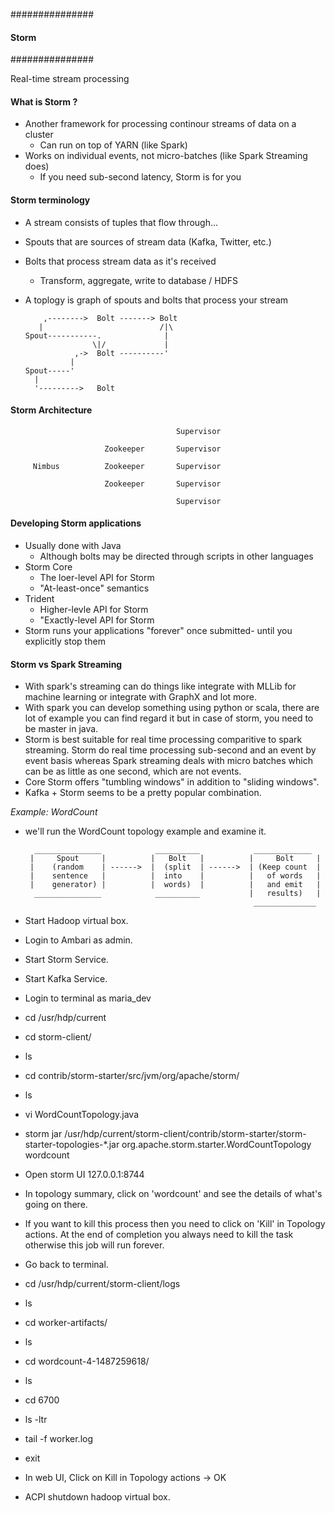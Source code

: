 ###############
#### Storm ####
###############

Real-time stream processing

#### What is Storm ?

- Another framework for processing continour streams of data on a cluster
     - Can run on top of YARN (like Spark)
- Works on individual events, not micro-batches (like Spark Streaming does)
     - If you need sub-second latency, Storm is for you
     
#### Storm terminology

- A stream consists of tuples that flow through...
- Spouts that are sources of stream data (Kafka, Twitter, etc.)
- Bolts that process stream data as it's received
    - Transform, aggregate, write to database / HDFS
- A toplogy is graph of spouts and bolts that process your stream

          ,-------->  Bolt -------> Bolt
         |                          /|\
      Spout-----------.              |
                     \|/             |
                 ,->  Bolt ----------'
                |     
      Spout-----'
        |        
        '--------->   Bolt

#### Storm Architecture
                                                                 
                                         Supervisor  
                                      
                         Zookeeper       Supervisor 
                         
         Nimbus          Zookeeper       Supervisor 
         
                         Zookeeper       Supervisor 
                         
                                         Supervisor 
                                      
#### Developing Storm applications

- Usually done with Java
     - Although bolts may be directed through scripts in other languages
- Storm Core
     - The loer-level API for Storm
     - "At-least-once" semantics
- Trident
     - Higher-levle API for Storm
     - "Exactly-level API for Storm
- Storm runs your applications "forever" once submitted- until you explicitly stop them

#### Storm vs Spark Streaming

- With spark's streaming can do things like integrate with MLLib for machine learning or integrate with GraphX and lot more.
- With spark you can develop something using python or scala, there are lot of example you can find regard it but in case of   storm, you need to be master in java. 
- Storm is best suitable for real time processing comparitive to spark streaming. Storm do real time processing sub-second     and an event by event basis whereas Spark streaming deals with micro batches which can be as little as one second, which     are not events.
- Core Storm offers "tumbling windows" in addition to "sliding windows".
- Kafka + Storm seems to be a pretty popular combination.

_Example: WordCount_

   - we'll run the WordCount topology example and examine it.
   
           _______________            __________            _____________
          |     Spout     |          |   Bolt   |          |     Bolt     |
          |    (random    | ------>  |  (split  | ------>  | (Keep count  |
          |    sentence   |          |  into    |          |   of words   |
          |    generator) |          |  words)  |          |   and emit   |
           _______________            __________           |   results)   |
                                                            ______________
 - Start Hadoop virtual box.
 - Login to Ambari as admin.
 - Start Storm Service.
 - Start Kafka Service.
 - Login to terminal as maria_dev
 - cd /usr/hdp/current
 - cd storm-client/
 - ls
 - cd contrib/storm-starter/src/jvm/org/apache/storm/
 - ls
 - vi WordCountTopology.java
 - storm jar /usr/hdp/current/storm-client/contrib/storm-starter/storm-starter-topologies-*.jar org.apache.storm.starter.WordCountTopology wordcount
 - Open storm UI 127.0.0.1:8744
 - In topology summary, click on 'wordcount' and see the details of what's going on there.
 - If you want to kill this process then you need to click on 'Kill' in Topology actions. At the end of completion you always need to kill the task otherwise this job will run forever.
 - Go back to terminal.
 - cd /usr/hdp/current/storm-client/logs
 - ls
 - cd worker-artifacts/
 - ls
 - cd wordcount-4-1487259618/
 - ls
 - cd 6700
 - ls -ltr
 - tail -f worker.log
 - exit
 - In web UI, Click on Kill in Topology actions -> OK
 - ACPI shutdown hadoop virtual box.
 
 
